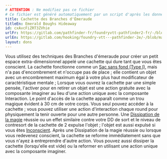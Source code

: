 ```yaml
---
# ATTENTION : Ne modifiez pas ce fichier
# Ce fichier est généré automatiquement par un script d'après les données du module Foundry VTT officiel et de sa traduction
title: Cachette des Branches d'Émeraude
titleEn: Emerald Boughs Hideaway
id: cxAvcFiZRT3ZVhie
urlFr: https://gitlab.com/pathfinder-fr/foundryvtt-pathfinder2-fr/-/blob/master/data/feats/cxAvcFiZRT3ZVhie.htm
urlEn: https://gitlab.com/hooking/foundry-vtt---pathfinder-2e/-/blob/master/packs/data/feats.db/emerald-boughs-hideaway.json
layout: dons
---
```

Vous utilisez des techniques des Branches d'émeraude pour créer un petit espace extra-dimensionnel appelé une cachette qui dure tant que vous êtes conscient. La cachette fonctionne comme un [Sac sans fond (Type I)](../équipements/sac-sans-fond-type1.md), mais n'a pas d'encombrement et n'occupe pas de place ; elle contient un objet avec un encombrement maximum égal à votre plus haut modificateur de caractéristique mentale ; Lorsque vous ouvrez la cachette par une simple pensée, l'activer pour en retirer un objet est une action gratuite avec la composante imaginer au lieu d'une action unique avec la composante Interaction. Le point d'accès de la cachette apparaît comme un trou magique évident à 30 cm de votre corps. Vous seul pouvez accéder à la cachette ; vous pouvez utiliser une action d'interaction chaque round pour physiquement la tenir ouverte pour une autre personne. Une [Dissipation de la magie](../sorts/dissipation-de-la-magie.md) réussie ou un effet similaire contre votre DD de sort et le niveau de contresort de la cachette de 2 expulse l'objet ; l'objet est aussi expulsé si vous êtes [Inconscient](../conditions/inconscient.md). Après une Dissipation de la magie réussie ou lorsque vous redevenez conscient, la cachette se reforme immédiatement sans que vous n'ayez à entreprendre d'autre action. Vous pouvez aussi dissiper la cachette (lorsqu'elle est vide) ou la reformer en utilisant une action unique avec la composante imaginer.

